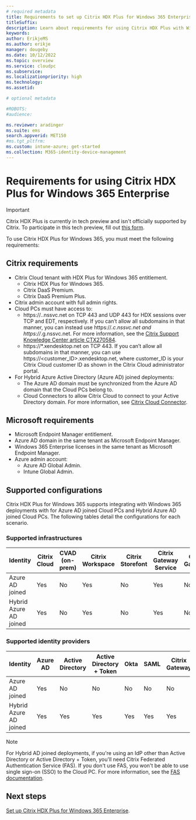 ```yaml
---
# required metadata
title: Requirements to set up Citrix HDX Plus for Windows 365 Enterprise
titleSuffix:
description: Learn about requirements for using Citrix HDX Plus with Windows 365 Enterprise.
keywords:
author: ErikjeMS  
ms.author: erikje
manager: dougeby
ms.date: 10/12/2022
ms.topic: overview
ms.service: cloudpc
ms.subservice:
ms.localizationpriority: high
ms.technology:
ms.assetid: 

# optional metadata

#ROBOTS:
#audience:

ms.reviewer: aradinger    
ms.suite: ems
search.appverid: MET150
#ms.tgt_pltfrm:
ms.custom: intune-azure; get-started
ms.collection: M365-identity-device-management
---
```


# Requirements for using Citrix HDX Plus for Windows 365 Enterprise

> [!IMPORTANT]
> Citrix HDX Plus is currently in tech preview and isn't officially supported by Citrix. To participate in this tech preview, fill out [this form](https://podio.com/webforms/27930591/2190031).

To use Citrix HDX Plus for Windows 365, you must meet the following requirements:

## Citrix requirements

- Citrix Cloud tenant with HDX Plus for Windows 365 entitlement.
  - Citrix HDX Plus for Windows 365.
  - Citrix DaaS Premium.
  - Citrix DaaS Premium Plus.
- Citrix admin account with full admin rights.
- Cloud PCs must have access to:
  - https://*.*.nssvc.net on TCP 443 and UDP 443 for HDX sessions over TCP and EDT, respectively. If you can’t allow all subdomains in that manner, you can instead use https://*.c.nssvc.net and https://*.g.nssvc.net. For more information, see the [Citrix Support Knowledge Center article CTX270584](https://support.citrix.com/article/CTX270584/citrix-gateway-service-pointsofpresence-pops).
  - https://*.xendesktop.net on TCP 443. If you can’t allow all subdomains in that manner, you can use https://<customer_ID>.xendesktop.net, where customer_ID is your Citrix Cloud customer ID as shown in the Citrix Cloud administrator portal.
- For Hybrid Azure Active Directory (Azure AD) joined deployments:
  - The Azure AD domain must be synchronized from the Azure AD domain that the Cloud PCs belong to.
  - Cloud Connectors to allow Citrix Cloud to connect to your Active Directory domain. For more information, see [Citrix Cloud Connector](https://docs.citrix.com/citrix-cloud/citrix-cloud-resource-locations/citrix-cloud-connector.html).

## Microsoft requirements

- Microsoft Endpoint Manager entitlement.
- Azure AD domain in the same tenant as Microsoft Endpoint Manager.
- Windows 365 Enterprise licenses in the same tenant as Microsoft Endpoint Manager.
- Azure admin account:
  - Azure AD Global Admin.
  - Intune Global Admin.

## Supported configurations

Citrix HDX Plus for Windows 365 supports integrating with Windows 365 deployments with for Azure AD joined Cloud PCs and Hybrid Azure AD joined Cloud PCs. The following tables detail the configurations for each scenario.

### Supported infrastructures

| Identity | Citrix Cloud | CVAD (on-prem) | Citrix Workspace | Citrix Storefont | Citrix Gateway Service | Citrix Gateway |
| --- | --- | --- | --- | --- | --- | --- |
| Azure AD joined | Yes | No | Yes | No | Yes | No |
| Hybrid Azure AD joined | Yes | No | Yes | No | Yes | No |

### Supported identity providers

| Identity | Azure AD | Active Directory | Active Directory + Token | Okta | SAML | Citrix Gateway | Adaptive Authentication |
| --- | --- | --- | --- | --- | --- | --- | --- |
| Azure AD joined | Yes | No | No | No | No | No | No |
| Hybrid Azure AD joined | Yes | Yes | Yes | Yes | Yes | Yes | Yes |

> [!NOTE]  
> For Hybrid AD joined deployments, if you're using an IdP other than Active Directory or Active Directory + Token, you'll need Citrix Federated Authentication Service (FAS). If you don't use FAS, you won't be able to use single sign-on (SSO) to the Cloud PC. For more information, see the [FAS documentation](https://docs.citrix.com/federated-authentication-service).  

<!-- ########################## -->
## Next steps

[Set up Citrix HDX Plus for Windows 365 Enterprise](set-up-citrix.md).
